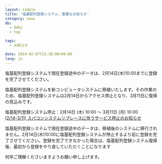 ```yaml
---
layout: simple
title: '塩基配列登録システム：重要なお知らせ'
category: news
db:
  - ddbj
  - top

tags:
  - お知らせ

date: 2019-02-07T15:30:00+09:00
lang: ja
---
```


<p><span class="bold">塩基配列登録システムで現在登録途中のデータは、2月14日(木)10:00までに登録を完了させてください。</span></p>

<p>塩基配列登録システムを新コンピュータシステムに移植いたします。その作業のため、塩基配列登録システムは2月14日からアクセス停止となり、3月11日に復帰の見込みです。</p>

<p>塩基配列登録システム停止：2月14日 (木) 10:00 ～ 3月11日 (月) 10:00<br><a href="/news/ja/2019-02-07.html">(2/14-3/11) スパコンシステムリプレースに伴うサービス停止のお知らせ</a></p>

<p><span class="bold">塩基配列登録システムで現在登録途中のデータは、移植後のシステムに移行されません。2月14日(木)10:00に塩基配列登録システムが停止するより前に登録を完了させてください。</span>登録を完了できなかった場合は、塩基配列登録システム復帰後、最初から登録をやり直していただくことになります</p>

<p>何卒ご理解くださいますようお願い申し上げます。</p>
